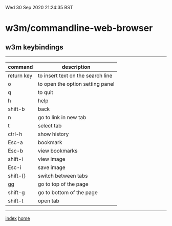Wed 30 Sep 2020 21:24:35 BST

# w3m/commandline-web-browser

## w3m keybindings
___

| command    | description |
| ---------- | ----------- |
| return key | to insert text on the search line |
| o          | to open the option setting panel |
| q	     | to quit |
| h	     | help    |
| shift-b    | back    |
| n          | go to link in new tab |
| t 	     | select tab |
| ctrl-h     | show history |
| Esc-a	     | bookmark |
| Esc-b	     | view bookmarks |
| shift-i    | view image |
| Esc-i	     | save image |
| shift-{}   | switch between tabs |
| gg	     | go to top of the page |
| shift-g    | go to bottom of the page |
| shift-t    | open tab | 

___

[index](./index-file.md) 
[home](./home.md) 

